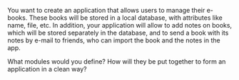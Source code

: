 You want to create an application that allows users to manage their e-books. These books will be stored in a local
database, with attributes like name, file, etc. In addition, your application will allow to add notes on books, which
will be stored separately in the database, and to send a book with its notes by e-mail to friends, who can import
the book and the notes in the app.

What modules would you define? How will they be put together to form an application in a clean way?